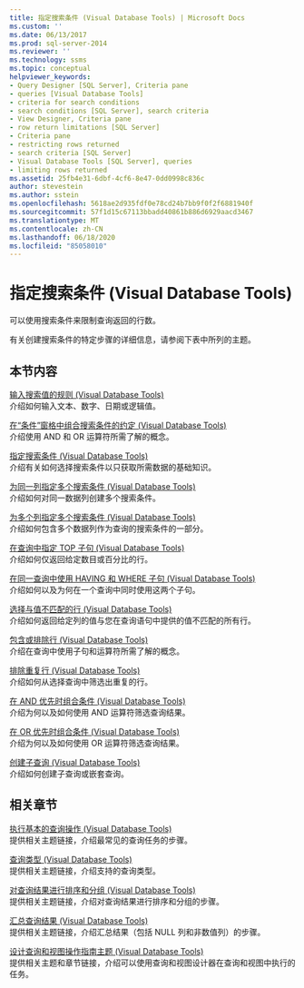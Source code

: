 ```yaml
---
title: 指定搜索条件 (Visual Database Tools) | Microsoft Docs
ms.custom: ''
ms.date: 06/13/2017
ms.prod: sql-server-2014
ms.reviewer: ''
ms.technology: ssms
ms.topic: conceptual
helpviewer_keywords:
- Query Designer [SQL Server], Criteria pane
- queries [Visual Database Tools]
- criteria for search conditions
- search conditions [SQL Server], search criteria
- View Designer, Criteria pane
- row return limitations [SQL Server]
- Criteria pane
- restricting rows returned
- search criteria [SQL Server]
- Visual Database Tools [SQL Server], queries
- limiting rows returned
ms.assetid: 25fb4e31-6dbf-4cf6-8e47-0dd0998c836c
author: stevestein
ms.author: sstein
ms.openlocfilehash: 5618ae2d935fdf0e78cd24b7bb9f0f2f6881940f
ms.sourcegitcommit: 57f1d15c67113bbadd40861b886d6929aacd3467
ms.translationtype: MT
ms.contentlocale: zh-CN
ms.lasthandoff: 06/18/2020
ms.locfileid: "85058010"
---
```

# <a name="specify-search-criteria-visual-database-tools"></a>指定搜索条件 (Visual Database Tools)
  可以使用搜索条件来限制查询返回的行数。  
  
 有关创建搜索条件的特定步骤的详细信息，请参阅下表中所列的主题。  
  
## <a name="in-this-section"></a>本节内容  
 [输入搜索值的规则 (Visual Database Tools)](visual-database-tools.md)  
 介绍如何输入文本、数字、日期或逻辑值。  
  
 [在“条件”窗格中组合搜索条件的约定 (Visual Database Tools)](conventions-combine-search-conditions-in-criteria-pane-visual-db-tools.md)  
 介绍使用 AND 和 OR 运算符所需了解的概念。  
  
 [指定搜索条件 (Visual Database Tools)](specify-search-conditions-visual-database-tools.md)  
 介绍有关如何选择搜索条件以只获取所需数据的基础知识。  
  
 [为同一列指定多个搜索条件 (Visual Database Tools)](specify-multiple-search-conditions-for-one-column-visual-database-tools.md)  
 介绍如何对同一数据列创建多个搜索条件。  
  
 [为多个列指定多个搜索条件 (Visual Database Tools)](specify-multiple-search-conditions-for-multiple-columns-visual-database-tools.md)  
 介绍如何包含多个数据列作为查询的搜索条件的一部分。  
  
 [在查询中指定 TOP 子句 (Visual Database Tools)](specify-the-top-clause-in-queries-visual-database-tools.md)  
 介绍如何仅返回给定数目或百分比的行。  
  
 [在同一查询中使用 HAVING 和 WHERE 子句 (Visual Database Tools)](use-having-and-where-clauses-in-the-same-query-visual-database-tools.md)  
 介绍如何以及为何在一个查询中同时使用这两个子句。  
  
 [选择与值不匹配的行 (Visual Database Tools)](select-rows-that-do-not-match-a-value-visual-database-tools.md)  
 介绍如何返回给定列的值与您在查询语句中提供的值不匹配的所有行。  
  
 [包含或排除行 (Visual Database Tools)](include-or-exclude-rows-visual-database-tools.md)  
 介绍在查询中使用子句和运算符所需了解的概念。  
  
 [排除重复行 (Visual Database Tools)](exclude-duplicate-rows-visual-database-tools.md)  
 介绍如何从选择查询中筛选出重复的行。  
  
 [在 AND 优先时组合条件 (Visual Database Tools)](combine-conditions-when-and-has-precedence-visual-database-tools.md)  
 介绍为何以及如何使用 AND 运算符筛选查询结果。  
  
 [在 OR 优先时组合条件 (Visual Database Tools)](combine-conditions-when-or-has-precedence-visual-database-tools.md)  
 介绍为何以及如何使用 OR 运算符筛选查询结果。  
  
 [创建子查询 (Visual Database Tools)](create-subqueries-visual-database-tools.md)  
 介绍如何创建子查询或嵌套查询。  
  
## <a name="related-sections"></a>相关章节  
 [执行基本的查询操作 (Visual Database Tools)](perform-basic-operations-with-queries-visual-database-tools.md)  
 提供相关主题链接，介绍最常见的查询任务的步骤。  
  
 [查询类型 (Visual Database Tools)](types-of-queries-visual-database-tools.md)  
 提供相关主题链接，介绍支持的查询类型。  
  
 [对查询结果进行排序和分组 (Visual Database Tools)](sort-and-group-query-results-visual-database-tools.md)  
 提供相关主题链接，介绍对查询结果进行排序和分组的步骤。  
  
 [汇总查询结果 (Visual Database Tools)](summarize-query-results-visual-database-tools.md)  
 提供相关主题链接，介绍汇总结果（包括 NULL 列和非数值列）的步骤。  
  
 [设计查询和视图操作指南主题 (Visual Database Tools)](design-queries-and-views-how-to-topics-visual-database-tools.md)  
 提供相关主题和章节链接，介绍可以使用查询和视图设计器在查询和视图中执行的任务。  
  
  
